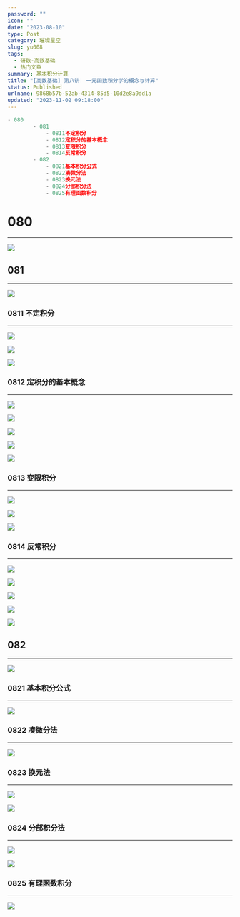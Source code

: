 ```yaml
---
password: ""
icon: ""
date: "2023-08-10"
type: Post
category: 璀璨星空
slug: yu008
tags:
  - 研数-高数基础
  - 热门文章
summary: 基本积分计算
title: "[高数基础] 第八讲  一元函数积分学的概念与计算"
status: Published
urlname: 9868b57b-52ab-4314-85d5-10d2e8a9dd1a
updated: "2023-11-02 09:18:00"
---
```


```javascript
- 080
		- 081
			- 0811不定积分
			- 0812定积分的基本概念
			- 0813变限积分
			- 0814反常积分
		- 082
			- 0821基本积分公式
			- 0822凑微分法
			- 0823换元法
			- 0824分部积分法
			- 0825有理函数积分
```

# 080

---

![](https://bu.dusays.com/2023/09/13/650135481c1de.png)

## 081

---

![](https://bu.dusays.com/2023/09/13/65013564cc391.png)

### 0811 不定积分

---

![](https://bu.dusays.com/2023/09/13/6501356616e3c.png)

![](https://bu.dusays.com/2023/09/13/65013567357ec.png)

![](https://bu.dusays.com/2023/09/13/650135688858a.png)

### 0812 定积分的基本概念

---

![](https://bu.dusays.com/2023/09/13/65013569dccc3.png)

![](https://bu.dusays.com/2023/09/13/6501356b0891f.png)

![](https://bu.dusays.com/2023/09/13/6501356c3581f.png)

![](https://bu.dusays.com/2023/09/13/6501356d8de9a.png)

![](https://bu.dusays.com/2023/09/13/6501356f1121b.png)

### 0813 变限积分

---

![](https://bu.dusays.com/2023/09/13/6501357056e6e.png)

![](https://bu.dusays.com/2023/09/13/6501359950822.png)

![](https://bu.dusays.com/2023/09/13/6501359a9505a.png)

### 0814 反常积分

---

![](https://bu.dusays.com/2023/09/13/6501359bf00b5.png)

![](https://bu.dusays.com/2023/09/13/6501359da364c.png)

![](https://bu.dusays.com/2023/09/13/6501359f11f33.png)

![](https://bu.dusays.com/2023/09/13/650135a0836f6.png)

![](https://bu.dusays.com/2023/09/13/650135a1b116b.png)

## 082

---

![](https://bu.dusays.com/2023/09/13/650135a2bc620.png)

### 0821 基本积分公式

---

![](https://bu.dusays.com/2023/09/13/650135a464c33.png)

### 0822 凑微分法

---

![](https://bu.dusays.com/2023/09/13/650135a5b5af4.png)

### 0823 换元法

---

![](https://bu.dusays.com/2023/09/13/650135c5cfa68.png)

![](https://bu.dusays.com/2023/09/13/650135c75c7dd.png)

### 0824 分部积分法

---

![](https://bu.dusays.com/2023/09/13/650135c929715.png)

![](https://bu.dusays.com/2023/09/13/650135ca3c498.png)

### 0825 有理函数积分

---

![](https://bu.dusays.com/2023/09/13/650135cb8b7f7.png)
